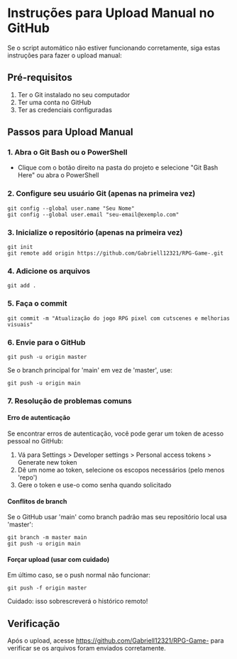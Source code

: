 # Instruções para Upload Manual no GitHub

Se o script automático não estiver funcionando corretamente, siga estas instruções para fazer o upload manual:

## Pré-requisitos
1. Ter o Git instalado no seu computador
2. Ter uma conta no GitHub
3. Ter as credenciais configuradas

## Passos para Upload Manual

### 1. Abra o Git Bash ou o PowerShell
- Clique com o botão direito na pasta do projeto e selecione "Git Bash Here" ou abra o PowerShell

### 2. Configure seu usuário Git (apenas na primeira vez)
```
git config --global user.name "Seu Nome"
git config --global user.email "seu-email@exemplo.com"
```

### 3. Inicialize o repositório (apenas na primeira vez)
```
git init
git remote add origin https://github.com/Gabriell12321/RPG-Game-.git
```

### 4. Adicione os arquivos
```
git add .
```

### 5. Faça o commit
```
git commit -m "Atualização do jogo RPG pixel com cutscenes e melhorias visuais"
```

### 6. Envie para o GitHub
```
git push -u origin master
```

Se o branch principal for 'main' em vez de 'master', use:
```
git push -u origin main
```

### 7. Resolução de problemas comuns

#### Erro de autenticação
Se encontrar erros de autenticação, você pode gerar um token de acesso pessoal no GitHub:
1. Vá para Settings > Developer settings > Personal access tokens > Generate new token
2. Dê um nome ao token, selecione os escopos necessários (pelo menos 'repo')
3. Gere o token e use-o como senha quando solicitado

#### Conflitos de branch
Se o GitHub usar 'main' como branch padrão mas seu repositório local usa 'master':
```
git branch -m master main
git push -u origin main
```

#### Forçar upload (usar com cuidado)
Em último caso, se o push normal não funcionar:
```
git push -f origin master
```
Cuidado: isso sobrescreverá o histórico remoto!

## Verificação
Após o upload, acesse https://github.com/Gabriell12321/RPG-Game- para verificar se os arquivos foram enviados corretamente.

